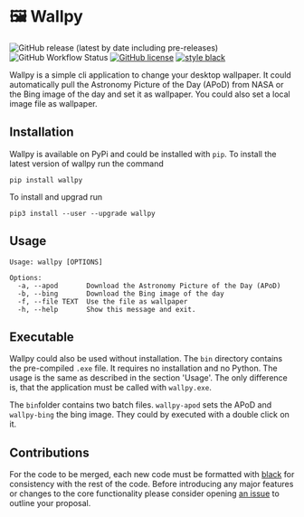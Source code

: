 # 🖼️ Wallpy

![GitHub release (latest by date including pre-releases)](https://img.shields.io/github/v/release/MMartin09/wallpy?include_prereleases)
![GitHub Workflow Status](https://img.shields.io/github/workflow/status/MMartin09/wallpy/Lint)
[![GitHub license](https://img.shields.io/github/license/MMartin09/wallpy)](https://github.com/MMartin09/wallpy/blob/development/LICENSE)
[![style black](https://img.shields.io/badge/Style-Black-black.svg)](https://github.com/ambv/black)

Wallpy is a simple cli application to change your desktop wallpaper. 
It could automatically pull the Astronomy Picture of the Day (APoD) from NASA or the Bing image of the day and set it as wallpaper. 
You could also set a local image file as wallpaper. 

## Installation

Wallpy is available on PyPi and could be installed with `pip`. 
To install the latest version of wallpy run the command

`pip install wallpy`

To install and upgrad run 

`pip3 install --user --upgrade wallpy`

## Usage

```
Usage: wallpy [OPTIONS]

Options:
  -a, --apod       Download the Astronomy Picture of the Day (APoD)
  -b, --bing       Download the Bing image of the day
  -f, --file TEXT  Use the file as wallpaper
  -h, --help       Show this message and exit.
```

## Executable

Wallpy could also be used without installation. The `bin` directory contains the pre-compiled `.exe` file. 
It requires no installation and no Python. The usage is the same as described in the section 'Usage'. 
The only difference is, that the application must be called with `wallpy.exe`. 

The `bin`folder contains two batch files. `wallpy-apod` sets the APoD and `wallpy-bing` the bing image. 
They could by executed with a double click on it. 

## Contributions

For the code to be merged, each new code must be formatted with [black](https://black.readthedocs.io) for consistency with the rest of the code. 
Before introducing any major features or changes to the core functionality please consider opening [an issue](https://github.com/MMartin09/wallpy/issues) to outline your proposal. 

